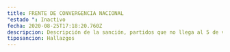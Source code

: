 ```yaml
---
title: FRENTE DE CONVERGENCIA NACIONAL
"estado ": Inactivo
fecha: 2020-08-25T17:18:20.760Z
descripcion: Descripción de la sanción, partidos que no llega al 5 de votos en elecciones.
tiposancion: Hallazgos
---
```

